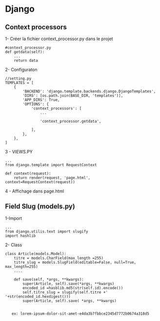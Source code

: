 # Django

## Context processors

1- Créer la fichier context_processor.py dans le projet
    
    #context_processor.py
    def getdata(self):
        ...
        return data
        
 2- Configuraton
 
    //setting.py
    TEMPLATES = [
        {
            'BACKEND': 'django.template.backends.django.DjangoTemplates',
            'DIRS': [os.path.join(BASE_DIR, 'templates')],
            'APP_DIRS': True,
            'OPTIONS': {
                'context_processors': [
                    ...

                    'context_processor.getdata',

                ],
            },
        },
    ]
    
  3 - VIEWS.PY
  
    ...
    from django.template import RequestContext
    
    def context(request):
        return render(request, 'page.html', context=RequestContext(request))
        
        
4 - Affichage dans page.html


## Field Slug (models.py)

1-Import 

    ...
    from django.utilis.text import slugify
    import hashlib
  
2- Class

    class Article(models.Model):
        titre = models.CharField(max_length =255)
        titre_slug = models.SlugField(editable=False, null=True, max_length=255)
        ....
        
        def save(self, *args, **kwargs):
            super(Article, self).save(*args, **kwargs)
            encoded_id =hasblib.md5(str(self.id).encode())
            self.titre_slug = slugify(self.titre +' '+str(encoded_id.hexdigest()))
            super(Article, self).save( *args, **kwargs)
            
            
       ex: lorem-ipsum-dolor-sit-amet-e4da3b7fbbce2345d7772b0674a318d5
            
           
                  
        
    
    
    
    
    
    
    
    
    



    
  
  
  
